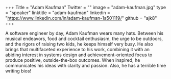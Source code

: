 +++
Title = "Adam Kaufman"
Twitter = ""
image = "adam-kaufman.jpg"
type = "speaker"
linktitle = "adam-kaufman"
linkedin = "https://www.linkedin.com/in/adam-kaufman-1a501119/"
github = "ajk8"
+++


A software engineer by day, Adam Kaufman wears many hats. Between his musical endeavors, food and cocktail enthusiasm, the urge to be outdoors, and the rigors of raising two kids, he keeps himself very busy. He also brings that multifaceted experience to his work, combining it with an abiding interest in systems design and achievement-oriented focus to produce positive, outside-the-box outcomes. When inspired, he communicates his ideas with clarity and passion. Also, he has a terrible time writing bios!

